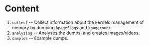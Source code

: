 Content
========

1. `collect` -- Collect information about the kernels management of memory by dumping `kpageflags` and `kpagecount`.
2. `analyzing` -- Analyses the dumps, and creates images/videos.
3. `samples` -- Example dumps.
